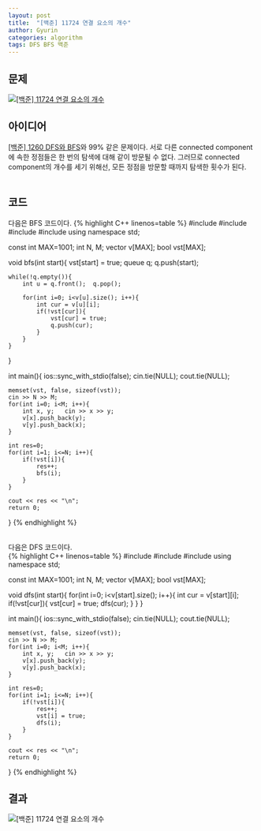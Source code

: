 ```yaml
---
layout: post
title:  "[백준] 11724 연결 요소의 개수"
author: Gyurin
categories: algorithm
tags: DFS BFS 백준
---
```



## 문제
<a href="https://www.acmicpc.net/problem/11724" target="blank">
  <img src="{{site.baseurl}}/assets/algorithm/BOJ-11724-problem.png" title="[백준] 11724 연결 요소의 개수">
</a>

## 아이디어
<a href="{{site.baseurl}}/algorithm/2019/07/24/백준-1260.html">[백준] 1260 DFS와 BFS</a>와 99% 같은 문제이다. 서로 다른 connected component에 속한 정점들은 한 번의 탐색에 대해 같이 방문될 수 없다. 그러므로 connected component의 개수를 세기 위해선, 모든 정점을 방문할 때까지 탐색한 횟수가 된다.<br><br>

## 코드
다음은 BFS 코드이다.
{% highlight C++ linenos=table %}
#include <iostream>
#include <vector>
#include <queue>
#include <cstring>
using namespace std;

const int MAX=1001;
int N, M;
vector<int> v[MAX];
bool vst[MAX];

void bfs(int start){
    vst[start] = true;
    queue<int> q;
    q.push(start);

    while(!q.empty()){
        int u = q.front();  q.pop();

        for(int i=0; i<v[u].size(); i++){
            int cur = v[u][i];
            if(!vst[cur]){
                vst[cur] = true;
                q.push(cur);
            }
        }
    }

}

int main(){
    ios::sync_with_stdio(false);
    cin.tie(NULL);  cout.tie(NULL);

    memset(vst, false, sizeof(vst));
    cin >> N >> M;
    for(int i=0; i<M; i++){
        int x, y;   cin >> x >> y;
        v[x].push_back(y);
        v[y].push_back(x);
    }

    int res=0;
    for(int i=1; i<=N; i++){
        if(!vst[i]){
            res++;
            bfs(i);
        }
    }

    cout << res << "\n";
    return 0;
}
{% endhighlight %}

<br>다음은 DFS 코드이다.<br>
{% highlight C++ linenos=table %}
#include <iostream>
#include <vector>
#include <cstring>
using namespace std;

const int MAX=1001;
int N, M;
vector<int> v[MAX];
bool vst[MAX];

void dfs(int start){
    for(int i=0; i<v[start].size(); i++){
        int cur = v[start][i];
        if(!vst[cur]){
            vst[cur] = true;
            dfs(cur);
        }
    }
}

int main(){
    ios::sync_with_stdio(false);
    cin.tie(NULL);  cout.tie(NULL);

    memset(vst, false, sizeof(vst));
    cin >> N >> M;
    for(int i=0; i<M; i++){
        int x, y;   cin >> x >> y;
        v[x].push_back(y);
        v[y].push_back(x);
    }

    int res=0;
    for(int i=1; i<=N; i++){
        if(!vst[i]){
            res++;
            vst[i] = true;
            dfs(i);
        }
    }

    cout << res << "\n";
    return 0;
}
{% endhighlight %}

## 결과
<img src="{{site.baseurl}}/assets/algorithm/BOJ-11724-result.png" title="[백준] 11724 연결 요소의 개수">
